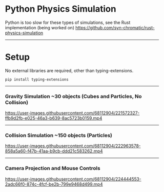 # Python Physics Simulation

Python is too slow for these types of simulations, see the Rust implementation (being worked on)
https://github.com/syn-chromatic/rust-physics-simulation

___

# Setup
No external libraries are required, other than typing-extensions.

```pip install typing-extensions```

___

### Gravity Simulation ~30 objects (Cubes and Particles, No Collision)
https://user-images.githubusercontent.com/68112904/221572327-ffb9d2fb-e025-46a3-b639-8ac5723b0159.mp4

___

### Collision Simulation ~150 objects (Particles)
https://user-images.githubusercontent.com/68112904/222963578-858a5a60-f47b-41aa-b9cb-ddd21c583262.mp4

___

### Camera Projection and Mouse Controls
https://user-images.githubusercontent.com/68112904/224444553-2adc66f0-874c-4fcf-be2b-799e9468d499.mp4


